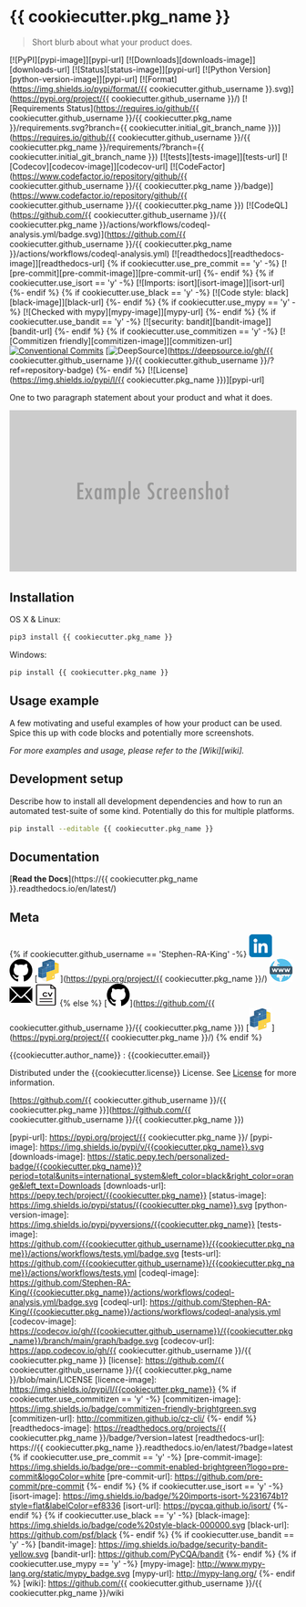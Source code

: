 # {{ cookiecutter.pkg_name }}

> Short blurb about what your product does.

[![PyPI][pypi-image]][pypi-url]
[![Downloads][downloads-image]][downloads-url]
[![Status][status-image]][pypi-url]
[![Python Version][python-version-image]][pypi-url]
[![Format](https://img.shields.io/pypi/format/{{ cookiecutter.github_username }}.svg)](https://pypi.org/project/{{ cookiecutter.github_username }}/)
[![Requirements Status](https://requires.io/github/{{ cookiecutter.github_username }}/{{ cookiecutter.pkg_name }}/requirements.svg?branch={{ cookiecutter.initial_git_branch_name }})](https://requires.io/github/{{ cookiecutter.github_username }}/{{ cookiecutter.pkg_name }}/requirements/?branch={{ cookiecutter.initial_git_branch_name }})
[![tests][tests-image]][tests-url]
[![Codecov][codecov-image]][codecov-url]
[![CodeFactor](https://www.codefactor.io/repository/github/{{ cookiecutter.github_username }}/{{ cookiecutter.pkg_name }}/badge)](https://www.codefactor.io/repository/github/{{ cookiecutter.github_username }}/{{ cookiecutter.pkg_name }})
[![CodeQL](https://github.com/{{ cookiecutter.github_username }}/{{ cookiecutter.pkg_name }}/actions/workflows/codeql-analysis.yml/badge.svg)](https://github.com/{{ cookiecutter.github_username }}/{{ cookiecutter.pkg_name }}/actions/workflows/codeql-analysis.yml)
[![readthedocs][readthedocs-image]][readthedocs-url]
{% if cookiecutter.use_pre_commit == 'y' -%}
[![pre-commit][pre-commit-image]][pre-commit-url]
{%- endif %}
{% if cookiecutter.use_isort == 'y' -%}
[![Imports: isort][isort-image]][isort-url]
{%- endif %}
{% if cookiecutter.use_black == 'y' -%}
[![Code style: black][black-image]][black-url]
{%- endif %}
{% if cookiecutter.use_mypy == 'y' -%}
[![Checked with mypy][mypy-image]][mypy-url]
{%- endif %}
{% if cookiecutter.use_bandit == 'y' -%}
[![security: bandit][bandit-image]][bandit-url]
{%- endif %}
{% if cookiecutter.use_commitizen == 'y' -%}
[![Commitizen friendly][commitizen-image]][commitizen-url]
[![Conventional Commits](https://img.shields.io/badge/Conventional%20Commits-1.0.0-yellow.svg?style=flat-square)](https://conventionalcommits.org)
[![DeepSource](https://static.deepsource.io/deepsource-badge-light-mini.svg)](https://deepsource.io/gh/{{ cookiecutter.github_username }}/{{ cookiecutter.github_username }}/?ref=repository-badge)
{%- endif %}
[![License](https://img.shields.io/pypi/l/{{ cookiecutter.pkg_name }})][pypi-url]

One to two paragraph statement about your product and what it does.

![](assets/header.png)

## Installation

OS X & Linux:

```sh
pip3 install {{ cookiecutter.pkg_name }}
```

Windows:

```sh
pip install {{ cookiecutter.pkg_name }}
```

## Usage example

A few motivating and useful examples of how your product can be used. Spice this up with code blocks and potentially more screenshots.

_For more examples and usage, please refer to the [Wiki][wiki]._

## Development setup

Describe how to install all development dependencies and how to run an automated test-suite of some kind. Potentially do this for multiple platforms.

```sh
pip install --editable {{ cookiecutter.pkg_name }}
```

## Documentation

[**Read the Docs**](https://{{ cookiecutter.pkg_name }}.readthedocs.io/en/latest/)

## Meta
{% if cookiecutter.github_username == 'Stephen-RA-King' -%}
[![](assets/linkedin.png)](https://linkedin.com/in/stephen-k-3a4644210)
[![](assets/github.png)](https://github.com/Stephen-RA-King)
[![](assets/pypi.png)](https://pypi.org/project/{{ cookiecutter.pkg_name }}/)
[![](assets/www.png)](https://www.justpython.tech)
[![](assets/email.png)](mailto:stephen.ra.king@gmail.com)
[![](assets/cv.png)](https://www.justpython.tech/cv) 
{% else %}
[![](assets/github.png)](https://github.com/{{ cookiecutter.github_username }}/{{ cookiecutter.pkg_name }})
[![](assets/pypi.png)](https://pypi.org/project/{{ cookiecutter.pkg_name }}/)
{% endif %}

{{cookiecutter.author_name}} : {{cookiecutter.email}}

Distributed under the {{cookiecutter.license}} License. See [License](LICENSE) for more information.

[https://github.com/{{ cookiecutter.github_username }}/{{ cookiecutter.pkg_name }}](https://github.com/{{ cookiecutter.github_username }}/{{ cookiecutter.pkg_name }})

<!-- Markdown link & img dfn's -->

[pypi-url]: https://pypi.org/project/{{ cookiecutter.pkg_name }}/
[pypi-image]: https://img.shields.io/pypi/v/{{cookiecutter.pkg_name}}.svg
[downloads-image]: https://static.pepy.tech/personalized-badge/{{cookiecutter.pkg_name}}?period=total&units=international_system&left_color=black&right_color=orange&left_text=Downloads
[downloads-url]: https://pepy.tech/project/{{cookiecutter.pkg_name}}
[status-image]: https://img.shields.io/pypi/status/{{cookiecutter.pkg_name}}.svg
[python-version-image]: https://img.shields.io/pypi/pyversions/{{cookiecutter.pkg_name}}
[tests-image]: https://github.com/{{cookiecutter.github_username}}/{{cookiecutter.pkg_name}}/actions/workflows/tests.yml/badge.svg
[tests-url]: https://github.com/{{cookiecutter.github_username}}/{{cookiecutter.pkg_name}}/actions/workflows/tests.yml
[codeql-image]: https://github.com/Stephen-RA-King/{{cookiecutter.pkg_name}}/actions/workflows/codeql-analysis.yml/badge.svg
[codeql-url]: https://github.com/Stephen-RA-King/{{cookiecutter.pkg_name}}/actions/workflows/codeql-analysis.yml
[codecov-image]: https://codecov.io/gh/{{cookiecutter.github_username}}/{{cookiecutter.pkg_name}}/branch/main/graph/badge.svg
[codecov-url]: https://app.codecov.io/gh/{{ cookiecutter.github_username }}/{{ cookiecutter.pkg_name }}
[license]: https://github.com/{{ cookiecutter.github_username }}/{{ cookiecutter.pkg_name }}/blob/main/LICENSE
[licence-image]: https://img.shields.io/pypi/l/{{cookiecutter.pkg_name}}
{% if cookiecutter.use_commitizen == 'y' -%}
[commitizen-image]: https://img.shields.io/badge/commitizen-friendly-brightgreen.svg
[commitizen-url]: http://commitizen.github.io/cz-cli/
{%- endif %}
[readthedocs-image]: https://readthedocs.org/projects/{{ cookiecutter.pkg_name }}/badge/?version=latest
[readthedocs-url]: https://{{ cookiecutter.pkg_name }}.readthedocs.io/en/latest/?badge=latest
{% if cookiecutter.use_pre_commit == 'y' -%}
[pre-commit-image]: https://img.shields.io/badge/pre--commit-enabled-brightgreen?logo=pre-commit&logoColor=white
[pre-commit-url]: https://github.com/pre-commit/pre-commit
{%- endif %}
{% if cookiecutter.use_isort == 'y' -%}
[isort-image]: https://img.shields.io/badge/%20imports-isort-%231674b1?style=flat&labelColor=ef8336
[isort-url]: https://pycqa.github.io/isort/
{%- endif %}
{% if cookiecutter.use_black == 'y' -%}
[black-image]: https://img.shields.io/badge/code%20style-black-000000.svg
[black-url]: https://github.com/psf/black
{%- endif %}
{% if cookiecutter.use_bandit == 'y' -%}
[bandit-image]: https://img.shields.io/badge/security-bandit-yellow.svg
[bandit-url]: https://github.com/PyCQA/bandit
{%- endif %}
{% if cookiecutter.use_mypy == 'y' -%}
[mypy-image]: http://www.mypy-lang.org/static/mypy_badge.svg
[mypy-url]: http://mypy-lang.org/
{%- endif %}
[wiki]: https://github.com/{{ cookiecutter.github_username }}/{{ cookiecutter.pkg_name }}/wiki
